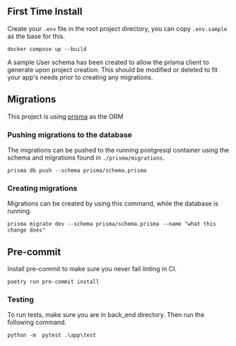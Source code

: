 ## First Time Install

Create your `.env` file in the root project directory, you can copy `.env.sample` as the base for this.

`docker compose up --build`

A sample User schema has been created to allow the prisma client to generate upon project creation. This should be
modified or deleted to fit your app's needs prior to creating any migrations.

## Migrations

This project is using [prisma](https://www.prisma.io/) as the ORM

### Pushing migrations to the database

The migrations can be pushed to the running postgresql container using the
schema and migrations found in `./prisma/migrations`.

```shell
prisma db push --schema prisma/schema.prisma
```

### Creating migrations

Migrations can be created by using this command, while the database is running.

```shell
prisma migrate dev --schema prisma/schema.prisma --name "what this change does"
```

## Pre-commit

Install pre-commit to make sure you never fail linting in CI.

```shell
poetry run pre-commit install
```

### Testing

To run tests, make sure you are in back_end directory. Then run the following command.
```shell
python -m  pytest .\app\test
```